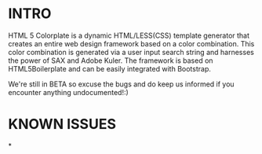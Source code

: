 <h1> INTRO </h1>
HTML 5 Colorplate is a dynamic HTML/LESS(CSS) template generator that creates an entire web design framework based on 
a color combination. This color combination is generated via a user input search string and harnesses the power of 
SAX and Adobe Kuler. The framework is based on HTML5Boilerplate and can be easily integrated with Bootstrap.

We're still in BETA so excuse the bugs and do keep us informed if you encounter anything undocumented!:)


<h1> KNOWN ISSUES </h1>
*

